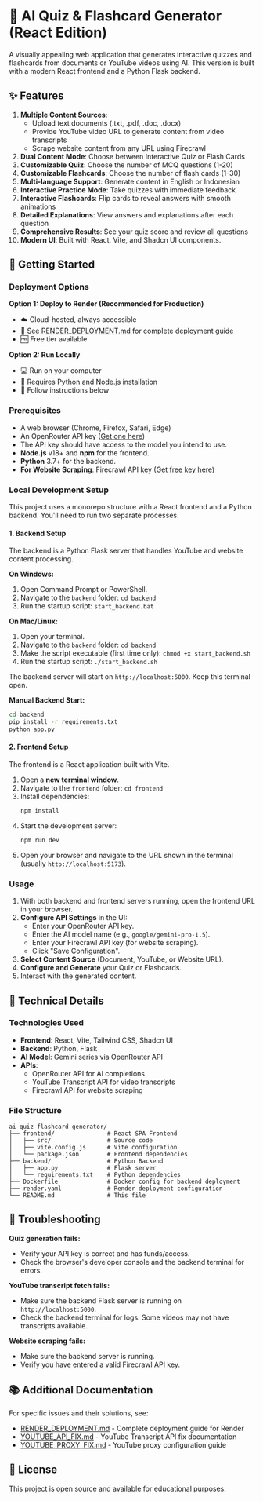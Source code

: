# 🧠 AI Quiz & Flashcard Generator (React Edition)

A visually appealing web application that generates interactive quizzes and flashcards from documents or YouTube videos using AI. This version is built with a modern React frontend and a Python Flask backend.

## ✨ Features

1.  **Multiple Content Sources**:
    -   Upload text documents (.txt, .pdf, .doc, .docx)
    -   Provide YouTube video URL to generate content from video transcripts
    -   Scrape website content from any URL using Firecrawl
2.  **Dual Content Mode**: Choose between Interactive Quiz or Flash Cards
3.  **Customizable Quiz**: Choose the number of MCQ questions (1-20)
4.  **Customizable Flashcards**: Choose the number of flash cards (1-30)
5.  **Multi-language Support**: Generate content in English or Indonesian
6.  **Interactive Practice Mode**: Take quizzes with immediate feedback
7.  **Interactive Flashcards**: Flip cards to reveal answers with smooth animations
8.  **Detailed Explanations**: View answers and explanations after each question
9.  **Comprehensive Results**: See your quiz score and review all questions
10. **Modern UI**: Built with React, Vite, and Shadcn UI components.

## 🚀 Getting Started

### Deployment Options

**Option 1: Deploy to Render (Recommended for Production)**
- ☁️ Cloud-hosted, always accessible
- 📖 See [RENDER_DEPLOYMENT.md](RENDER_DEPLOYMENT.md) for complete deployment guide
- 🆓 Free tier available

**Option 2: Run Locally**
- 💻 Run on your computer
- 🔧 Requires Python and Node.js installation
- 📝 Follow instructions below

### Prerequisites

- A web browser (Chrome, Firefox, Safari, Edge)
- An OpenRouter API key ([Get one here](https://openrouter.ai/))
- The API key should have access to the model you intend to use.
- **Node.js** v18+ and **npm** for the frontend.
- **Python** 3.7+ for the backend.
- **For Website Scraping**: Firecrawl API key ([Get free key here](https://firecrawl.dev))

### Local Development Setup

This project uses a monorepo structure with a React frontend and a Python backend. You'll need to run two separate processes.

#### 1. Backend Setup

The backend is a Python Flask server that handles YouTube and website content processing.

**On Windows:**
1.  Open Command Prompt or PowerShell.
2.  Navigate to the `backend` folder: `cd backend`
3.  Run the startup script: `start_backend.bat`

**On Mac/Linux:**
1.  Open your terminal.
2.  Navigate to the `backend` folder: `cd backend`
3.  Make the script executable (first time only): `chmod +x start_backend.sh`
4.  Run the startup script: `./start_backend.sh`

The backend server will start on `http://localhost:5000`. Keep this terminal open.

**Manual Backend Start:**
```bash
cd backend
pip install -r requirements.txt
python app.py
```

#### 2. Frontend Setup

The frontend is a React application built with Vite.

1.  Open a **new terminal window**.
2.  Navigate to the `frontend` folder: `cd frontend`
3.  Install dependencies:
    ```bash
    npm install
    ```
4.  Start the development server:
    ```bash
    npm run dev
    ```
5.  Open your browser and navigate to the URL shown in the terminal (usually `http://localhost:5173`).

### Usage

1.  With both backend and frontend servers running, open the frontend URL in your browser.
2.  **Configure API Settings** in the UI:
    -   Enter your OpenRouter API key.
    -   Enter the AI model name (e.g., `google/gemini-pro-1.5`).
    -   Enter your Firecrawl API key (for website scraping).
    -   Click "Save Configuration".
3.  **Select Content Source** (Document, YouTube, or Website URL).
4.  **Configure and Generate** your Quiz or Flashcards.
5.  Interact with the generated content.

## 🔧 Technical Details

### Technologies Used
- **Frontend**: React, Vite, Tailwind CSS, Shadcn UI
- **Backend**: Python, Flask
- **AI Model**: Gemini series via OpenRouter API
- **APIs**:
  - OpenRouter API for AI completions
  - YouTube Transcript API for video transcripts
  - Firecrawl API for website scraping

### File Structure
```
ai-quiz-flashcard-generator/
├── frontend/               # React SPA Frontend
│   ├── src/                # Source code
│   ├── vite.config.js      # Vite configuration
│   └── package.json        # Frontend dependencies
├── backend/                # Python Backend
│   ├── app.py              # Flask server
│   └── requirements.txt    # Python dependencies
├── Dockerfile              # Docker config for backend deployment
├── render.yaml             # Render deployment configuration
└── README.md               # This file
```

## 🐛 Troubleshooting

**Quiz generation fails:**
- Verify your API key is correct and has funds/access.
- Check the browser's developer console and the backend terminal for errors.

**YouTube transcript fetch fails:**
- Make sure the backend Flask server is running on `http://localhost:5000`.
- Check the backend terminal for logs. Some videos may not have transcripts available.

**Website scraping fails:**
- Make sure the backend server is running.
- Verify you have entered a valid Firecrawl API key.

## 📚 Additional Documentation

For specific issues and their solutions, see:
- [RENDER_DEPLOYMENT.md](RENDER_DEPLOYMENT.md) - Complete deployment guide for Render
- [YOUTUBE_API_FIX.md](YOUTUBE_API_FIX.md) - YouTube Transcript API fix documentation
- [YOUTUBE_PROXY_FIX.md](YOUTUBE_PROXY_FIX.md) - YouTube proxy configuration guide

## 📄 License

This project is open source and available for educational purposes.
